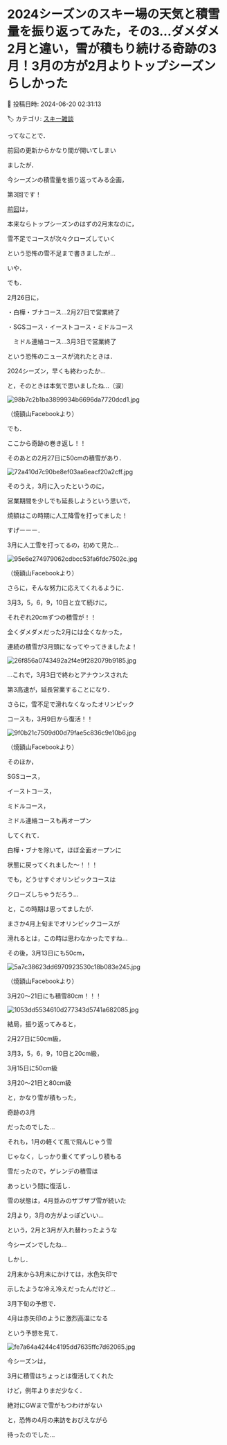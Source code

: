 # 2024シーズンのスキー場の天気と積雪量を振り返ってみた，その3…ダメダメ2月と違い，雪が積もり続ける奇跡の3月！3月の方が2月よりトップシーズンらしかった

📅 投稿日時: 2024-06-20 02:31:13

🏷️ カテゴリ: [スキー雑談](c1f9d2cb7478308da16419928ea3945e9.md)

ってなことで．


前回の更新からかなり間が開いてしまい


ましたが．


今シーズンの積雪量を振り返ってみる企画，


第3回です！





[前回](e76ceb371c99e3f198607f8c603938f18.md)は，


本来ならトップシーズンのはずの2月末なのに，


雪不足でコースが次々クローズしていく


という恐怖の雪不足まで書きましたが…





いや．


でも．


2月26日に，


・白樺・ブナコース…2月27日で営業終了


・SGSコース・イーストコース・ミドルコース


　ミドル連絡コース…3月3日で営業終了


という恐怖のニュースが流れたときは．


2024シーズン，早くも終わったか…


と，そのときは本気で思いましたね…（涙）







![98b7c2b1ba3899934b6696da7720dcd1.jpg](images/98b7c2b1ba3899934b6696da7720dcd1.jpg)




（焼額山Facebookより）





でも．


ここから奇跡の巻き返し！！


そのあとの2月27日に50cmの積雪があり．




![72a410d7c90be8ef03aa6eacf20a2cff.jpg](images/72a410d7c90be8ef03aa6eacf20a2cff.jpg)







そのうえ，3月に入ったというのに，


営業期間を少しでも延長しようという思いで，


焼額はこの時期に人工降雪を打ってました！


すげーーー．


3月に人工雪を打ってるの，初めて見た…







![95e6e274979062cdbcc53fa6fdc7502c.jpg](images/95e6e274979062cdbcc53fa6fdc7502c.jpg)




（焼額山Facebookより）





さらに，そんな努力に応えてくれるように．


3月3，5，6，9，10日と立て続けに，


それぞれ20cmずつの積雪が！！


全くダメダメだった2月には全くなかった，


連続の積雪が3月頭になってやってきましたよ！




![26f856a0743492a2f4e9f282079b9185.jpg](images/26f856a0743492a2f4e9f282079b9185.jpg)







…これで，3月3日で終わとアナウンスされた


第3高速が，延長営業することになり．


さらに，雪不足で滑れなくなったオリンピック


コースも，3月9日から復活！！







![9f0b21c7509d00d79fae5c836c9e10b6.jpg](images/9f0b21c7509d00d79fae5c836c9e10b6.jpg)




（焼額山Facebookより）





そのほか，


SGSコース，


イーストコース，


ミドルコース，


ミドル連絡コースも再オープン


してくれて．


白樺・ブナを除いて，ほぼ全面オープンに


状態に戻ってくれました～！！！





でも，どうせすぐオリンピックコースは


クローズしちゃうだろう…


と，この時期は思ってましたが．


まさか4月上旬までオリンピックコースが


滑れるとは，この時は思わなかったですね…





その後，3月13日にも50cm，







![5a7c38623dd6970923530c18b083e245.jpg](images/5a7c38623dd6970923530c18b083e245.jpg)




（焼額山Facebookより）





3月20～21日にも積雪80cm！！！







![1053dd5534610d277343d5741a682085.jpg](images/1053dd5534610d277343d5741a682085.jpg)







結局，振り返ってみると，


2月27日に50cm級，


3月3，5，6，9，10日と20cm級，


3月15日に50cm級


3月20～21日と80cm級


と，かなり雪が積もった，


奇跡の3月


だったのでした…





それも，1月の軽くて風で飛んじゃう雪


じゃなく，しっかり重くてずっしり積もる


雪だったので，ゲレンデの積雪は


あっという間に復活し．





雪の状態は，4月並みのザブザブ雪が続いた


2月より，3月の方がよっぽどいい…


という，2月と3月が入れ替わったような


今シーズンでしたね…





しかし．


2月末から3月末にかけては，水色矢印で


示したような冷え冷えだったんだけど…


3月下旬の予想で．


4月は赤矢印のように激烈高温になる


という予想を見て．




![fe7a64a4244c4195dd7635ffc7d62065.jpg](images/fe7a64a4244c4195dd7635ffc7d62065.jpg)







今シーズンは，


3月に積雪はちょっとは復活してくれた


けど，例年よりまだ少なく．


絶対にGWまで雪がもつわけがない





と，恐怖の4月の来訪をおびえながら


待ったのでした…
